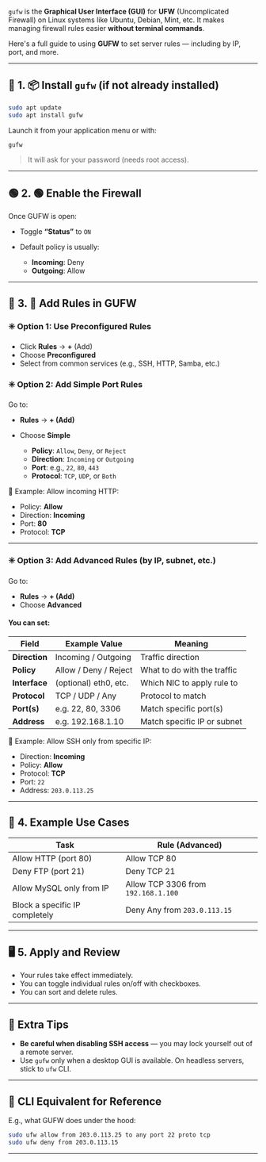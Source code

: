 `gufw` is the **Graphical User Interface (GUI)** for **UFW** (Uncomplicated Firewall) on Linux systems like Ubuntu, Debian, Mint, etc. It makes managing firewall rules easier **without terminal commands**.

Here's a full guide to using **GUFW** to set server rules — including by IP, port, and more.

---

## 🧩 1. 📦 Install `gufw` (if not already installed)

```bash
sudo apt update
sudo apt install gufw
```

Launch it from your application menu or with:

```bash
gufw
```

> It will ask for your password (needs root access).

---

## 🟢 2. 🟢 Enable the Firewall

Once GUFW is open:

* Toggle **“Status”** to `ON`
* Default policy is usually:

  * **Incoming**: Deny
  * **Outgoing**: Allow

---

## 🔧 3. 🔧 Add Rules in GUFW

### ✳️ Option 1: Use Preconfigured Rules

* Click **Rules** → **+** (Add)
* Choose **Preconfigured**
* Select from common services (e.g., SSH, HTTP, Samba, etc.)

### ✳️ Option 2: Add Simple Port Rules

Go to:

* **Rules** → **+ (Add)**
* Choose **Simple**

  * **Policy**: `Allow`, `Deny`, or `Reject`
  * **Direction**: `Incoming` or `Outgoing`
  * **Port**: e.g., `22`, `80`, `443`
  * **Protocol**: `TCP`, `UDP`, or `Both`

📌 Example:
Allow incoming HTTP:

* Policy: **Allow**
* Direction: **Incoming**
* Port: **80**
* Protocol: **TCP**

---

### ✳️ Option 3: Add Advanced Rules (by IP, subnet, etc.)

Go to:

* **Rules** → **+ (Add)**
* Choose **Advanced**

#### You can set:

| Field         | Example Value         | Meaning                     |
| ------------- | --------------------- | --------------------------- |
| **Direction** | Incoming / Outgoing   | Traffic direction           |
| **Policy**    | Allow / Deny / Reject | What to do with the traffic |
| **Interface** | (optional) eth0, etc. | Which NIC to apply rule to  |
| **Protocol**  | TCP / UDP / Any       | Protocol to match           |
| **Port(s)**   | e.g. 22, 80, 3306     | Match specific port(s)      |
| **Address**   | e.g. 192.168.1.10     | Match specific IP or subnet |

📌 Example: Allow SSH only from specific IP:

* Direction: **Incoming**
* Policy: **Allow**
* Protocol: **TCP**
* Port: `22`
* Address: `203.0.113.25`

---

## 🔐 4. Example Use Cases

| Task                           | Rule (Advanced)                     |
| ------------------------------ | ----------------------------------- |
| Allow HTTP (port 80)           | Allow TCP 80                        |
| Deny FTP (port 21)             | Deny TCP 21                         |
| Allow MySQL only from IP       | Allow TCP 3306 from `192.168.1.100` |
| Block a specific IP completely | Deny Any from `203.0.113.15`        |

---

## 🖥️ 5. Apply and Review

* Your rules take effect immediately.
* You can toggle individual rules on/off with checkboxes.
* You can sort and delete rules.

---

## 🧠 Extra Tips

* **Be careful when disabling SSH access** — you may lock yourself out of a remote server.
* Use `gufw` only when a desktop GUI is available. On headless servers, stick to `ufw` CLI.

---

## 🧪 CLI Equivalent for Reference

E.g., what GUFW does under the hood:

```bash
sudo ufw allow from 203.0.113.25 to any port 22 proto tcp
sudo ufw deny from 203.0.113.15
```

---
